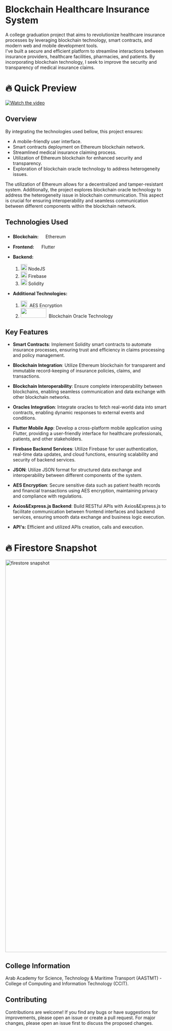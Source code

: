 # Blockchain Healthcare Insurance System

A college graduation project that aims to revolutionize healthcare insurance processes by leveraging blockchain technology, smart contracts, and modern web and mobile development tools.</br>
I've built a secure and efficient platform to streamline interactions between insurance providers, healthcare facilities, pharmacies, and patients.
By incorporating blockchain technology, I seek to improve the security and transparency of medical insurance claims.


# 🔥 Quick Preview

[![Watch the video](https://github.com/youssifsamir/Blockchain-HealthInsurance-System/assets/113045942/a4ca8687-e162-4c5c-8200-c9ae8228c91a)](https://vimeo.com/915053947?share=copy)


## Overview

By integrating the technologies used bellow, this project ensures:
  - A mobile-friendly user interface.
  - Smart contracts deployment on Ethereum blockchain network.
  - Streamlined medical insurance claiming process.
  - Utilization of Ethereum blockchain for enhanced security and transparency.
  - Exploration of blockchain oracle technology to address heterogeneity issues.
    
The utilization of Ethereum allows for a decentralized and tamper-resistant system. Additionally, the project explores blockchain oracle technology to address the heterogeneity issue in blockchain communication. This aspect is crucial for ensuring interoperability and seamless communication between different components within the blockchain network.


## Technologies Used

- **Blockchain:** <img src="https://github.com/youssifsamir/Blockchain-HealthInsurance-System/assets/113045942/546d82c8-e4a2-44f4-9278-1e96544786bf" width="10" height="20" /> &nbsp;Ethereum

- **Frontend:** <img src="https://github.com/youssifsamir/Blockchain-HealthInsurance-System/assets/113045942/1b49a3a6-111d-4c1f-ae68-1807fd93a45a" width="15" height="15" /> Flutter

- **Backend:**
  1. <img src="https://github.com/youssifsamir/Blockchain-HealthInsurance-System/assets/113045942/637424e3-aa79-4b70-826f-bc657305a259" width="20" height="20" /> NodeJS 
  2. <img src="https://github.com/youssifsamir/Blockchain-HealthInsurance-System/assets/113045942/6ee3ddb1-0b67-4ea5-b9db-ddb2827929fb" width="20" height="20" /> Firebase 
  3. <img src="https://github.com/youssifsamir/Blockchain-HealthInsurance-System/assets/113045942/3faee44f-660a-4e20-8dea-630d5ef5e6ca" width="20" height="20" /> Solidity
     
- **Additional Technologies:**
  1. <img src="https://github.com/youssifsamir/Blockchain-HealthInsurance-System/assets/113045942/7e30c87e-8d6c-4810-90e0-a7abfc1e6ba4" width="20" height="20" /> &nbsp;AES Encryption
  2. <img src="https://github.com/youssifsamir/Blockchain-HealthInsurance-System/assets/113045942/3cc3a264-6bb2-44df-9956-552e058bcb78" width="80" height="30" /> &nbsp;Blockchain Oracle Technology


## Key Features
  
- **Smart Contracts**: Implement Solidity smart contracts to automate insurance processes, ensuring trust and efficiency in claims processing and policy management.
  
- **Blockchain Integration**: Utilize Ethereum blockchain for transparent and immutable record-keeping of insurance policies, claims, and transactions.

- **Blockchain Interoperability**: Ensure complete interoperability between blockchains, enabling seamless communication and data exchange with other blockchain networks.

- **Oracles Integration**: Integrate oracles to fetch real-world data into smart contracts, enabling dynamic responses to external events and conditions.

- **Flutter Mobile App**: Develop a cross-platform mobile application using Flutter, providing a user-friendly interface for healthcare professionals, patients, and other stakeholders.

- **Firebase Backend Services**: Utilize Firebase for user authentication, real-time data updates, and cloud functions, ensuring scalability and security of backend services.
  
- **JSON**: Utilize JSON format for structured data exchange and interoperability between different components of the system.

- **AES Encryption**: Secure sensitive data such as patient health records and financial transactions using AES encryption, maintaining privacy and compliance with regulations.

- **Axios&Express.js Backend**: Build RESTful APIs with Axios&Express.js to facilitate communication between frontend interfaces and backend services, ensuring smooth data exchange and business logic execution.

- **API's:** Efficient and utilized APIs creation, calls and execution.


# 🔥 Firestore Snapshot
<img width="1221" alt="firestore snapshot" src="https://github.com/youssifsamir/Blockchain-HealthInsurance-System/assets/113045942/3a7a38d6-0f72-44ab-be4f-6731b3f496cd">
  

## College Information
Arab Academy for Science, Technology & Maritime Transport (AASTMT) - College of Computing and Information Technology (CCIT).

## Contributing
Contributions are welcome! If you find any bugs or have suggestions for improvements, please open an issue or create a pull request. For major changes, please open an issue first to discuss the proposed changes.
